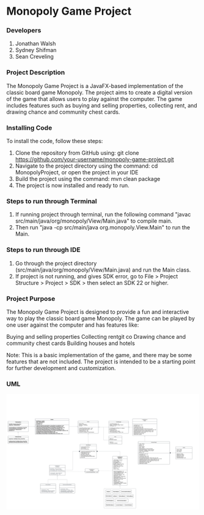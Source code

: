 # Monopoly Game Project
### Developers
1. Jonathan Walsh
2. Sydney Shifman
3. Sean Creveling

### Project Description
The Monopoly Game Project is a JavaFX-based implementation of the classic board game Monopoly. The project aims 
to create a digital version of the game that allows users to play against the computer. 
The game includes features such as buying and selling properties, collecting rent, and drawing chance and 
community chest cards.

### Installing Code
To install the code, follow these steps:

1. Clone the repository from GitHub using: git clone https://github.com/your-username/monopoly-game-project.git
2. Navigate to the project directory using the command: cd MonopolyProject, or open the project in your IDE
3. Build the project using the command: mvn clean package
4. The project is now installed and ready to run.

### Steps to run through Terminal
1. If running project through terminal, run the following command "javac src/main/java/org/monopoly/View/Main.java" to compile main.
2. Then run "java -cp src/main/java org.monopoly.View.Main" to run the Main.

### Steps to run through IDE
1. Go through the project directory (src/main/java/org/monopoly/View/Main.java) and run the Main class.
2. If project is not running, and gives SDK error, go to File > Project Structure > Project > SDK > then select an SDK 22 or higher.


### Project Purpose
The Monopoly Game Project is designed to provide a fun and interactive way to play the classic board game 
Monopoly. The game can be played by one user against the computer and has features like:

Buying and selling properties
Collecting rentgit co
Drawing chance and community chest cards
Building houses and hotels

Note: This is a basic implementation of the game, and there may be some features that are not included. The project is intended to be a starting point for further development and customization.

### UML
![alt text](UML.png)